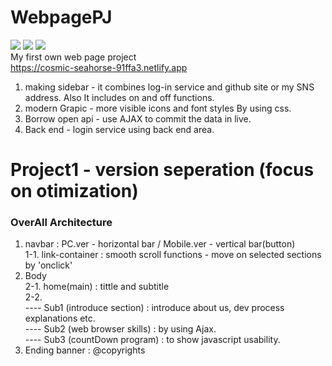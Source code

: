 # WebpagePJ
<img src="https://img.shields.io/badge/HTML5-E34F26?style=flat&logo=HTML5&logoColor=white" >  <img src="https://img.shields.io/badge/JavaScript-E5E500?style=flat&logo=JavaScript&logoColor=white" >  <img src="https://img.shields.io/badge/CSS3-1572B6?style=flat&logo=CSS3&logoColor=white" ><br>
My first own web page project<br>
https://cosmic-seahorse-91ffa3.netlify.app<br>
1. making sidebar - it combines log-in service and github site or my SNS address. Also It includes on and off functions.
2. modern Grapic - more visible icons and font styles By using css.
3. Borrow open api - use AJAX to commit the data in live.
4. Back end - login service using back end area.<br>

# Project1 - version seperation (focus on otimization)
### OverAll Architecture
1. navbar : PC.ver - horizontal bar / Mobile.ver - vertical bar(button) <br>
1-1. link-container : smooth scroll functions - move on selected sections by 'onclick' <br>
2. Body<br>
2-1. home(main) : tittle and subtitle<br>
2-2.<br>
---- Sub1 (introduce section) : introduce about us, dev process explanations etc.<br>
---- Sub2 (web browser skills) : by using Ajax.<br>
---- Sub3 (countDown program) : to show javascript usability.<br>
3. Ending banner : @copyrights
